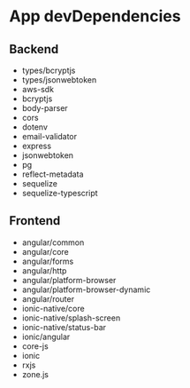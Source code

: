 # App devDependencies


## Backend
- types/bcryptjs
- types/jsonwebtoken
- aws-sdk
- bcryptjs
- body-parser
- cors
- dotenv
- email-validator
- express
- jsonwebtoken
- pg
- reflect-metadata
- sequelize
- sequelize-typescript

## Frontend
- angular/common
- angular/core
- angular/forms
- angular/http
- angular/platform-browser
- angular/platform-browser-dynamic
- angular/router
- ionic-native/core
- ionic-native/splash-screen
- ionic-native/status-bar
- ionic/angular
- core-js
- ionic
- rxjs
- zone.js
